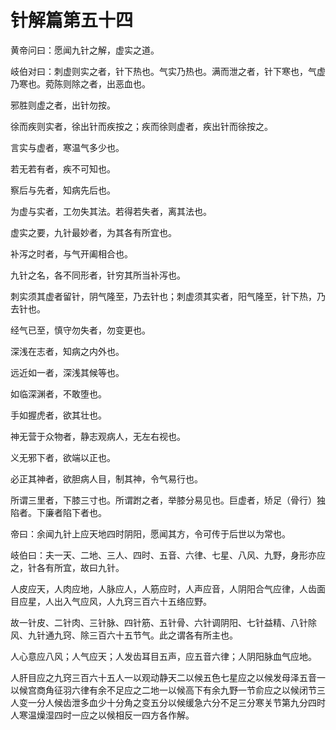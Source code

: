 # 针解篇第五十四



黄帝问曰：愿闻九针之解，虚实之道。


岐伯对曰：刺虚则实之者，针下热也。气实乃热也。满而泄之者，针下寒也，气虚乃寒也。菀陈则除之者，出恶血也。


邪胜则虚之者，出针勿按。


徐而疾则实者，徐出针而疾按之；疾而徐则虚者，疾出针而徐按之。


言实与虚者，寒温气多少也。


若无若有者，疾不可知也。


察后与先者，知病先后也。


为虚与实者，工勿失其法。若得若失者，离其法也。


虚实之要，九针最妙者，为其各有所宜也。


补泻之时者，与气开阖相合也。


九针之名，各不同形者，针穷其所当补泻也。


刺实须其虚者留针，阴气隆至，乃去针也；刺虚须其实者，阳气隆至，针下热，乃去针也。


经气已至，慎守勿失者，勿变更也。


深浅在志者，知病之内外也。


远近如一者，深浅其候等也。


如临深渊者，不敢堕也。


手如握虎者，欲其壮也。


神无营于众物者，静志观病人，无左右视也。


义无邪下者，欲端以正也。


必正其神者，欲胆病人目，制其神，令气易行也。


所谓三里者，下膝三寸也。所谓跗之者，举膝分易见也。巨虚者，矫足（骨行）独陷者。下廉者陷下者也。


帝曰：余闻九针上应天地四时阴阳，愿闻其方，令可传于后世以为常也。


岐伯曰：夫一天、二地、三人、四时、五音、六律、七星、八风、九野，身形亦应之，针各有所宜，故曰九针。


人皮应天，人肉应地，人脉应人，人筋应时，人声应音，人阴阳合气应律，人齿面目应星，人出入气应风，人九窍三百六十五络应野。


故一针皮、二针肉、三针脉、四针筋、五针骨、六针调阴阳、七针益精、八针除风、九针通九窍、除三百六十五节气。此之谓各有所主也。


人心意应八风；人气应天；人发齿耳目五声，应五音六律；人阴阳脉血气应地。


人肝目应之九窍三百六十五人一以观动静天二以候五色七星应之以候发母泽五音一以候宫商角征羽六律有余不足应之二地一以候高下有余九野一节俞应之以候闭节三人变一分人候齿泄多血少十分角之变五分以候缓急六分不足三分寒关节第九分四时人寒温燥湿四时一应之以候相反一四方各作解。